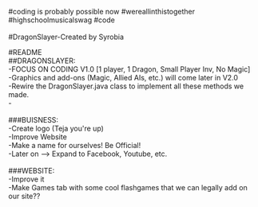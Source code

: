 #coding is probably possible now #wereallinthistogether #highschoolmusicalswag #code
<br>
<br>
#DragonSlayer-Created by Syrobia
<p>
#README</br>
##DRAGONSLAYER:</br>
-FOCUS ON CODING V1.0 [1 player, 1 Dragon, Small Player Inv, No Magic] <br>
   -Graphics and add-ons (Magic, Allied AIs, etc.) will come later in V2.0<br>
-Rewire the DragonSlayer.java class to implement all these methods we made.<br>
-</br>
</br>
###BUISNESS:</br>
-Create logo (Teja you're up)</br>
-Improve Website</br>
-Make a name for ourselves! Be Official!</br>
-Later on --> Expand to Facebook, Youtube, etc.</br>
</br>
###WEBSITE:</br>
-Improve it</br>
-Make Games tab with some cool flashgames that we can legally add on our site??</br>

